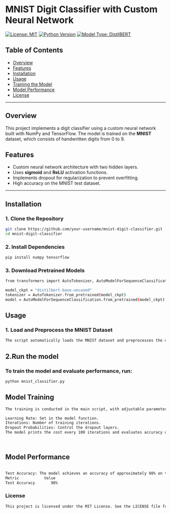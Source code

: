 # **MNIST Digit Classifier with Custom Neural Network**

[![License: MIT](https://img.shields.io/badge/License-MIT-yellow.svg)](https://opensource.org/licenses/MIT)
[![Python Version](https://img.shields.io/badge/python-3.8-blue.svg)](https://www.python.org/downloads/release/python-380/)
[![Model Type: DistilBERT](https://img.shields.io/badge/Model-DistilBERT-green)](https://huggingface.co/distilbert-base-uncased)

## **Table of Contents**
- [Overview](#overview)
- [Features](#features)
- [Installation](#installation)
- [Usage](#usage)
- [Training the Model](#training-the-model)
- [Model Performance](#model-performance)
- [License](#license)

---

## **Overview**

This project implements a digit classifier using a custom neural network built with NumPy and TensorFlow. The model is trained on the **MNIST** dataset, which consists of handwritten digits from 0 to 9.

## **Features**
- Custom neural network architecture with two hidden layers.
- Uses **sigmoid** and **ReLU** activation functions.
- Implements dropout for regularization to prevent overfitting.
- High accuracy on the MNIST test dataset.

---

## **Installation**

### **1. Clone the Repository**
```bash
git clone https://github.com/your-username/mnist-digit-classifier.git
cd mnist-digit-classifier
```
### **2. Install Dependencies**
```bash
pip install numpy tensorflow

```
### **3. Download Pretrained Models**
```bash
from transformers import AutoTokenizer, AutoModelForSequenceClassification

model_ckpt = "distilbert-base-uncased"
tokenizer = AutoTokenizer.from_pretrained(model_ckpt)
model = AutoModelForSequenceClassification.from_pretrained(model_ckpt)

```



## **Usage**

### **1. Load and Preprocess the MNIST Dataset**
```bash
The script automatically loads the MNIST dataset and preprocesses the data."

```
## **2.Run the model**

### **To train the model and evaluate performance, run:**
```bash
python mnist_classifier.py

```

## **Model Training**


```bash
The training is conducted in the main script, with adjustable parameters:

Learning Rate: Set in the model function.
Iterations: Number of training iterations.
Dropout Probabilities: Control the dropout layers.
The model prints the cost every 100 iterations and evaluates accuracy on the test set at the end.




```

## **Model Performance**
```bash

Test Accuracy: The model achieves an accuracy of approximately 98% on the MNIST test dataset.
Metric	         Value
Test Accuracy	    98%

```



### **License**
```bash
This project is licensed under the MIT License. See the LICENSE file for more details.

```














